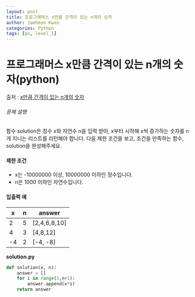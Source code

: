 ```yaml
---
layout: post
title: 프로그래머스 x만큼 간격이 있는 n개의 숫자
author: Jaeheon Kwon
categories: Python
tags: [ps, level_1]
---
```




# 프로그래머스 x만큼 간격이 있는 n개의 숫자(python)

출처 : [x만큼 간격이 있는 n개의 숫자]( https://programmers.co.kr/learn/courses/30/lessons/12954 )

###### 문제 설명

함수 solution은 정수 x와 자연수 n을 입력 받아, x부터 시작해 x씩 증가하는 숫자를 n개 지니는 리스트를 리턴해야 합니다. 다음 제한 조건을 보고, 조건을 만족하는 함수, solution을 완성해주세요.

#### 제한 조건

- x는 -10000000 이상, 10000000 이하인 정수입니다.
- n은 1000 이하인 자연수입니다.

#### 입출력 예

| x    | n    | answer       |
| ---- | ---- | ------------ |
| 2    | 5    | [2,4,6,8,10] |
| 4    | 3    | [4,8,12]     |
| -4   | 2    | [-4, -8]     |

**solution.py**

```python
def solution(x, n):
    answer = []
    for i in range(1,n+1):
        answer.append(x*i)
    return answer
```

